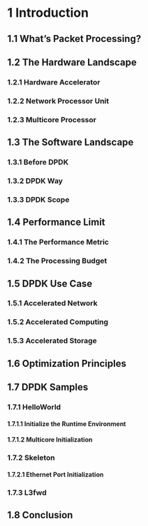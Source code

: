 # 1 Introduction
## 1.1 What’s Packet Processing?

## 1.2 The Hardware Landscape
### 1.2.1 Hardware Accelerator
### 1.2.2 Network Processor Unit
### 1.2.3 Multicore Processor

## 1.3 The Software Landscape
### 1.3.1 Before DPDK
### 1.3.2 DPDK Way
### 1.3.3 DPDK Scope

## 1.4 Performance Limit
### 1.4.1 The Performance Metric
### 1.4.2 The Processing Budget

## 1.5 DPDK Use Case
### 1.5.1 Accelerated Network
### 1.5.2 Accelerated Computing
### 1.5.3 Accelerated Storage

## 1.6 Optimization Principles
## 1.7 DPDK Samples
### 1.7.1 HelloWorld
#### 1.7.1.1 Initialize the Runtime Environment
#### 1.7.1.2 Multicore Initialization
### 1.7.2 Skeleton
#### 1.7.2.1 Ethernet Port Initialization
### 1.7.3 L3fwd

## 1.8 Conclusion